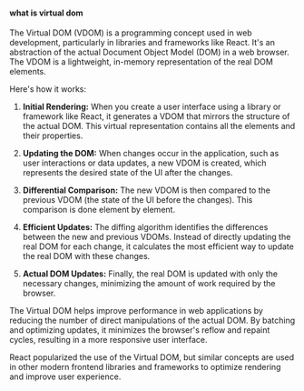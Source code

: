 
#### what is virtual dom

The Virtual DOM (VDOM) is a programming concept used in web development, particularly in libraries and frameworks like React. It's an abstraction of the actual Document Object Model (DOM) in a web browser. The VDOM is a lightweight, in-memory representation of the real DOM elements.

Here's how it works:

1. **Initial Rendering:** When you create a user interface using a library or framework like React, it generates a VDOM that mirrors the structure of the actual DOM. This virtual representation contains all the elements and their properties.

2. **Updating the DOM:** When changes occur in the application, such as user interactions or data updates, a new VDOM is created, which represents the desired state of the UI after the changes.

3. **Differential Comparison:** The new VDOM is then compared to the previous VDOM (the state of the UI before the changes). This comparison is done element by element.

4. **Efficient Updates:** The diffing algorithm identifies the differences between the new and previous VDOMs. Instead of directly updating the real DOM for each change, it calculates the most efficient way to update the real DOM with these changes.

5. **Actual DOM Updates:** Finally, the real DOM is updated with only the necessary changes, minimizing the amount of work required by the browser.

The Virtual DOM helps improve performance in web applications by reducing the number of direct manipulations of the actual DOM. By batching and optimizing updates, it minimizes the browser's reflow and repaint cycles, resulting in a more responsive user interface.

React popularized the use of the Virtual DOM, but similar concepts are used in other modern frontend libraries and frameworks to optimize rendering and improve user experience.
